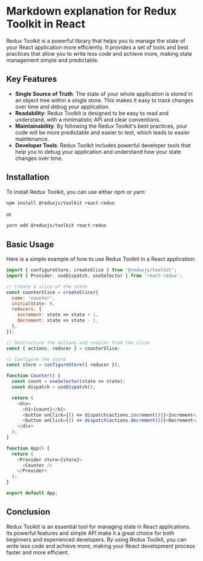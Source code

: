 # Markdown explanation for Redux Toolkit in React

Redux Toolkit is a powerful library that helps you to manage the state of your React application more efficiently. It provides a set of tools and best practices that allow you to write less code and achieve more, making state management simple and predictable.

## Key Features

- **Single Source of Truth**: The state of your whole application is stored in an object tree within a single store. This makes it easy to track changes over time and debug your application.
- **Readability**: Redux Toolkit is designed to be easy to read and understand, with a minimalistic API and clear conventions.
- **Maintainability**: By following the Redux Toolkit's best practices, your code will be more predictable and easier to test, which leads to easier maintenance.
- **Developer Tools**: Redux Toolkit includes powerful developer tools that help you to debug your application and understand how your state changes over time.

## Installation

To install Redux Toolkit, you can use either npm or yarn:

```bash
npm install @reduxjs/toolkit react-redux
```

or

```bash
yarn add @reduxjs/toolkit react-redux
```

## Basic Usage

Here is a simple example of how to use Redux Toolkit in a React application:

```javascript
import { configureStore, createSlice } from '@reduxjs/toolkit';
import { Provider, useDispatch, useSelector } from 'react-redux';

// Create a slice of the state
const counterSlice = createSlice({
  name: 'counter',
  initialState: 0,
  reducers: {
    increment: state => state + 1,
    decrement: state => state - 1,
  },
});

// Destructure the actions and reducer from the slice
const { actions, reducer } = counterSlice;

// Configure the store
const store = configureStore({ reducer });

function Counter() {
  const count = useSelector(state => state);
  const dispatch = useDispatch();

  return (
    <div>
      <h1>{count}</h1>
      <button onClick={() => dispatch(actions.increment())}>Increment</button>
      <button onClick={() => dispatch(actions.decrement())}>Decrement</button>
    </div>
  );
}

function App() {
  return (
    <Provider store={store}>
      <Counter />
    </Provider>
  );
}

export default App;
```

## Conclusion

Redux Toolkit is an essential tool for managing state in React applications. Its powerful features and simple API make it a great choice for both beginners and experienced developers. By using Redux Toolkit, you can write less code and achieve more, making your React development process faster and more efficient.